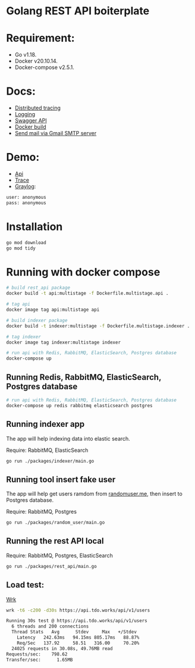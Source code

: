 <h1>Golang REST API boiterplate</h1>

# Requirement:
- Go v1.18.
- Docker v20.10.14.
- Docker-compose v2.5.1.

# Docs:
- [Distributed tracing](./_docs/tracing.md)
- [Logging](./_docs/logging.md)
- [Swagger API](./_docs/swagger.md)
- [Docker build](./_docs/build.md)
- [Send mail via Gmail SMTP server](./_docs/mail.md)

# Demo:
- [Api](https://api.tdo.works/swagger/index.html#/)
- [Trace](https://trace.tdo.works/)
- [Graylog](https://graylog.tdo.works/):
```bash
user: anonymous
pass: anonymous
```

# Installation

```bash
go mod download
go mod tidy
```

# Running with docker compose

```bash
# build rest_api package
docker build -t api:multistage -f Dockerfile.multistage.api .

# tag api
docker image tag api:multistage api

# build indexer package
docker build -t indexer:multistage -f Dockerfile.multistage.indexer .

# tag indexer
docker image tag indexer:multistage indexer

# run api with Redis, RabbitMQ, ElasticSearch, Postgres database
docker-compose up
```

## Running Redis, RabbitMQ, ElasticSearch, Postgres database

```bash
# run api with Redis, RabbitMQ, ElasticSearch, Postgres database
docker-compose up redis rabbitmq elasticsearch postgres
```

## Running indexer app
The app will help indexing data into elastic search.

Require: RabbitMQ, ElasticSearch

```bash
go run ./packages/indexer/main.go
```

## Running tool insert fake user
The app will help get users ramdom from [randomuser.me](https://randomuser.me/api/), then insert to Postgres database.

Require: RabbitMQ, Postgres

```bash
go run ./packages/random_user/main.go
```

## Running the rest API local
Require: RabbitMQ, Postgres, ElasticSearch

```bash
go run ./packages/rest_api/main.go
```

## Load test:
[Wrk](https://github.com/wg/wrk)

```bash
wrk -t6 -c200 -d30s https://api.tdo.works/api/v1/users
```

```bash
Running 30s test @ https://api.tdo.works/api/v1/users
  6 threads and 200 connections
  Thread Stats   Avg      Stdev     Max   +/Stdev
    Latency   242.63ms   94.15ms 805.17ms   88.87%
    Req/Sec   137.92     58.51   316.00     70.20%
  24025 requests in 30.08s, 49.76MB read
Requests/sec:    798.62
Transfer/sec:      1.65MB
```

